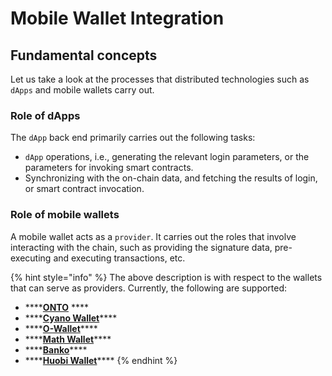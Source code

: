 # Mobile Wallet Integration

## Fundamental concepts

Let us take a look at the processes that distributed technologies such as `dApps` and mobile wallets carry out.

### Role of dApps

The `dApp` back end primarily carries out the following tasks:

* `dApp` operations, i.e., generating the relevant login parameters, or the parameters for invoking smart contracts.
* Synchronizing with the on-chain data, and fetching the results of login, or smart contract invocation.

### Role of mobile wallets

A mobile wallet acts as a `provider`. It carries out the roles that involve interacting with the chain, such as providing the signature data, pre-executing and executing transactions, etc.

{% hint style="info" %}
The above description is with respect to the wallets that can serve as providers. Currently, the following are supported:

* \*\*\*\*[**ONTO**](https://onto.app/) ****
* \*\*\*\*[**Cyano Wallet**](http://101.132.193.149/files/app-debug.apk)\*\*\*\*
* \*\*\*\*[**O-Wallet**](https://github.com/ontio/OWallet/releases)\*\*\*\*
* \*\*\*\*[**Math Wallet**](http://www.mathwallet.org/en/)\*\*\*\*
* \*\*\*\*[**Banko**](http://bankowallet.com/pc.html)\*\*\*\*
* \*\*\*\*[**Huobi Wallet**](https://www.huobiwallet.com/)\*\*\*\*
{% endhint %}

